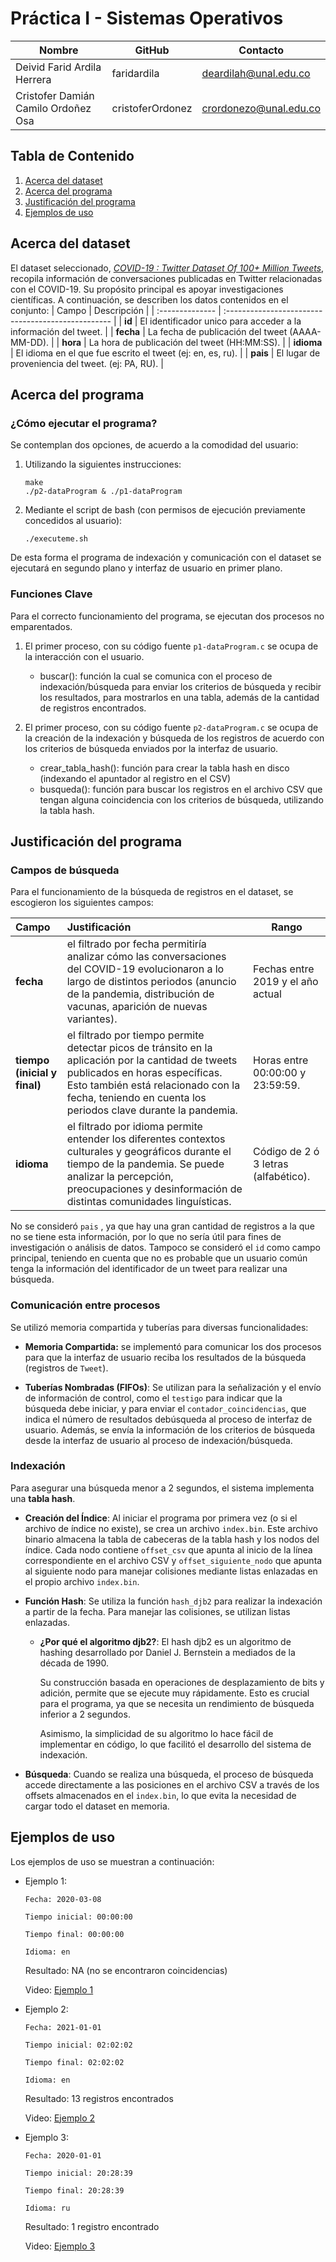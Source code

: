 
# Práctica I - Sistemas Operativos

| Nombre           | GitHub   | Contacto              |
| ---------------- | -------- |-------------------------|
| Deivid Farid Ardila Herrera | faridardila | deardilah@unal.edu.co |
| Cristofer Damián Camilo Ordoñez Osa | cristoferOrdonez| crordonezo@unal.edu.co |


## Tabla de Contenido
1. [Acerca del dataset](#Acerca-del-dataset)
2. [Acerca del programa](#Acerca-del-programa)
3. [Justificación del programa](#Justificación-del-programa)
4. [Ejemplos de uso](#Ejemplos-de-uso)

## Acerca del dataset

El dataset seleccionado, [*COVID-19 : Twitter Dataset Of 100+ Million Tweets*](https://www.kaggle.com/datasets/adarshsng/covid19-twitter-dataset-of-100-million-tweets?select=full_dataset_clean.tsv), recopila información de conversaciones publicadas en Twitter relacionadas con el COVID-19. Su propósito principal es apoyar investigaciones científicas. A continuación, se describen los datos contenidos en el conjunto:
| Campo           | Descripción                                        |
| :-------------- | :------------------------------------------------- | 
| **id** | El identificador unico para acceder a la información del tweet. | 
| **fecha** | La fecha de publicación del tweet (AAAA-MM-DD).    |
| **hora** | La hora de publicación del tweet (HH:MM:SS).       |
| **idioma** | El idioma en el que fue escrito el tweet (ej: en, es, ru). |
| **pais** | El lugar de proveniencia del tweet. (ej: PA, RU).               | 

## Acerca del programa

### ¿Cómo ejecutar el programa?

Se contemplan dos opciones, de acuerdo a la comodidad del usuario:

1. Utilizando la siguientes instrucciones:

    ```console
    make
    ./p2-dataProgram & ./p1-dataProgram
    ```
2. Mediante el script de bash (con permisos de ejecución previamente concedidos al usuario):

    ```console
    ./executeme.sh
    ```

De esta forma el programa de indexación y comunicación con el dataset se ejecutará en segundo plano y interfaz de usuario en primer plano.


###  Funciones Clave

Para el correcto funcionamiento del programa, se ejecutan dos procesos no emparentados.

1. El primer proceso, con su código fuente `p1-dataProgram.c` se ocupa de la interacción con el usuario.

    * buscar(): función la cual se comunica con el proceso de indexación/búsqueda para enviar los criterios de búsqueda y recibir los resultados, para mostrarlos en una tabla, además de la cantidad de registros encontrados.

  
2. El primer proceso, con su código fuente `p2-dataProgram.c` se ocupa de la creación de la indexación y búsqueda de los registros de acuerdo con los criterios de búsqueda enviados por la interfaz de usuario.
    
    * crear_tabla_hash(): función para crear la tabla hash en disco (indexando el apuntador al registro en el CSV)
    * busqueda(): función para buscar los registros en el archivo CSV que tengan alguna coincidencia con los criterios de búsqueda, utilizando la tabla hash.


## Justificación del programa


### Campos de búsqueda

Para el funcionamiento de la búsqueda de registros en el dataset, se escogieron los siguientes campos:

| Campo           | Justificación                                        | Rango     |
| :-------------- | :------------------------------------------------- | -------------|
| **fecha** | el filtrado por fecha permitiría analizar cómo las conversaciones del COVID-19 evolucionaron a lo largo de distintos periodos (anuncio de la pandemia, distribución de vacunas, aparición de nuevas variantes).    |Fechas entre 2019 y el año actual|
| **tiempo (inicial y final)** | el filtrado por tiempo permite detectar picos de tránsito en la aplicación por la cantidad de tweets publicados en horas específicas. Esto también está relacionado con la fecha, teniendo en cuenta los periodos clave durante la pandemia.       | Horas entre 00:00:00 y 23:59:59. |
| **idioma** | el filtrado por idioma permite entender los diferentes contextos culturales y geográficos durante el tiempo de la pandemia. Se puede analizar la percepción, preocupaciones y desinformación de distintas comunidades linguísticas.  | Código de 2 ó 3 letras (alfabético).  |


No se consideró `pais` , ya que hay una gran cantidad de registros a la que no se tiene esta información, por lo que no sería útil para fines de investigación o análisis de datos. Tampoco se consideró el `id` como campo principal, teniendo en cuenta que no es probable que un usuario común tenga la información del identificador de un tweet para realizar una búsqueda.

### Comunicación entre procesos
Se utilizó memoria compartida y tuberías para diversas funcionalidades:

- **Memoria Compartida:** se implementó para comunicar los dos procesos para que la interfaz de usuario reciba los resultados de la búsqueda (registros de `Tweet`).

- **Tuberías Nombradas (FIFOs)**: Se utilizan para la señalización y el envío de información de control, como el `testigo` para indicar que la búsqueda debe iniciar, y para enviar el `contador_coincidencias`, que indica el número de resultados debúsqueda al proceso de interfaz de usuario. Además, se envía la información de los criterios de búsqueda desde la interfaz de usuario al proceso de indexación/búsqueda.

### Indexación
Para asegurar una búsqueda menor a 2 segundos, el sistema implementa una **tabla hash**.

* **Creación del Índice**: Al iniciar el programa por primera vez (o si el archivo de índice no existe), se crea un archivo `index.bin`. Este archivo binario almacena la tabla de cabeceras de la tabla hash y los nodos del índice. Cada nodo contiene `offset_csv` que apunta al inicio de la línea correspondiente en el archivo CSV y `offset_siguiente_nodo` que apunta al siguiente nodo para manejar colisiones mediante listas enlazadas en el propio archivo `index.bin`.
* **Función Hash**: Se utiliza la función `hash_djb2` para realizar la indexación a partir de la fecha. Para manejar las colisiones, se utilizan listas enlazadas.
    * **¿Por qué el algoritmo djb2?**: El hash djb2 es un algoritmo de hashing desarrollado por Daniel J. Bernstein a mediados de la década de 1990. 
    
        Su construcción basada en operaciones de desplazamiento de bits y adición, permite que se ejecute muy rápidamente. Esto es crucial para el programa, ya que se necesita un rendimiento de búsqueda inferior a 2 segundos.
        
        Asimismo, la simplicidad de su algoritmo lo hace fácil de implementar en código, lo que facilitó el desarrollo del sistema de indexación.


* **Búsqueda**: Cuando se realiza una búsqueda, el proceso de búsqueda accede directamente a las posiciones en el archivo CSV a través de los offsets almacenados en el `index.bin`, lo que evita la necesidad de cargar todo el dataset en memoria.


## Ejemplos de uso 

Los ejemplos de uso se muestran a continuación:

- Ejemplo 1: 
    ```console
    Fecha: 2020-03-08

    Tiempo inicial: 00:00:00

    Tiempo final: 00:00:00

    Idioma: en
    ```

    Resultado: NA (no se encontraron coincidencias)

    Video: [Ejemplo 1](https://drive.google.com/file/d/1yF3abt5WhG6Ga5k4F-qZr0c7M6LSZc5M/view?usp=sharing)

- Ejemplo 2:

    ```console
    Fecha: 2021-01-01

    Tiempo inicial: 02:02:02

    Tiempo final: 02:02:02

    Idioma: en
    ```

    Resultado: 13 registros encontrados

    Video: [Ejemplo 2](https://drive.google.com/file/d/1-6B5TzvgpbSCA95nIgSeB-yKL_XSgTL-/view?usp=sharing)

- Ejemplo 3:

    ```console
    Fecha: 2020-01-01
    
    Tiempo inicial: 20:28:39
    
    Tiempo final: 20:28:39
    
    Idioma: ru
    ```

    Resultado: 1 registro encontrado

    Video: [Ejemplo 3](https://drive.google.com/file/d/15bwUQCBrp1Gmj93Isn6xhRJHGIDZckN_/view?usp=sharing)


